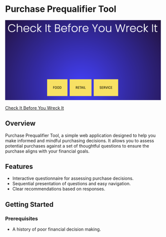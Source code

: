 # Purchase Prequalifier Tool

![Preview](src/assets/CheckIt.png)

[Check It Before You Wreck It](https://boisterous-alfajores-c427e6.netlify.app)

## Overview

Purchase Prequalifier Tool, a simple web application designed to help you make informed and mindful purchasing decisions. It allows you to assess potential purchases against a set of thoughtful questions to ensure the purchase aligns with your financial goals.

## Features

- Interactive questionnaire for assessing purchase decisions.
- Sequential presentation of questions and easy navigation.
- Clear recommendations based on responses.

## Getting Started

### Prerequisites

- A history of poor financial decision making.

